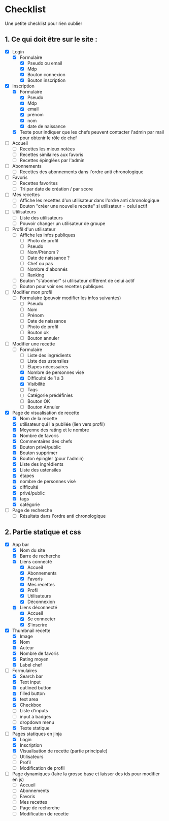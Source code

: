 # Checklist

Une petite checklist pour rien oublier

## 1. Ce qui doit être sur le site :

- [x] Login
  - [x] Formulaire
    - [x] Pseudo ou email
    - [x] Mdp
    - [x] Bouton connexion
    - [x] Bouton inscription
- [x] Inscription
  - [x] Formulaire
    - [x] Pseudo
    - [x] Mdp
    - [x] email
    - [x] prénom
    - [x] nom
    - [x] date de naissance
  - [x] Texte pour indiquer que les chefs peuvent contacter l'admin par mail pour obtenir le rôle de chef
- [ ] Accueil
  - [ ] Recettes les mieux notées
  - [ ] Recettes similaires aux favoris
  - [ ] Recettes épinglées par l'admin
- [ ] Abonnements
  - [ ] Recettes des abonnements dans l'ordre anti chronologique
- [ ] Favoris
  - [ ] Recettes favorites  
  - [ ] Tri par date de création / par score
- [ ] Mes recettes
  - [ ] Affiche les recettes d'un utilisateur dans l'ordre anti chronologique
  - [ ] Bouton "créer une nouvelle recette" si utilisateur = celui actif
- [ ] Utilisateurs
  - [ ] Liste des utilisateurs
  - [ ] Pouvoir changer un utilisateur de groupe
- [ ] Profil d'un utilisateur
  - [ ] Affiche les infos publiques
    - [ ] Photo de profil
    - [ ] Pseudo
    - [ ] Nom/Prénom ?
    - [ ] Date de naissance ?
    - [ ] Chef ou pas
    - [ ] Nombre d'abonnés
    - [ ] Ranking
  - [ ] Bouton "s'abonner" si utilisateur différent de celui actif
  - [ ] Bouton pour voir ses recettes publiques
- [ ] Modifier mon profil
  - [ ] Formulaire (pouvoir modifier les infos suivantes)
    - [ ] Pseudo
    - [ ] Nom
    - [ ] Prénom
    - [ ] Date de naissance
    - [ ] Photo de profil
    - [ ] Bouton ok
    - [ ] Bouton annuler
- [ ] Modifier une recette
  - [ ] Formulaire
    - [ ] Liste des ingrédients
    - [ ] Liste des ustensiles
    - [ ] Étapes nécessaires
    - [x] Nombre de personnes visé
    - [x] Difficulté de 1 à 3
    - [x] Visibilité
    - [ ] Tags
    - [ ] Catégorie prédéfinies
    - [ ] Bouton OK
    - [ ] Bouton Annuler
- [x] Page de visualisation de recette
  - [x] Nom de la recette
  - [x] utilisateur qui l'a publiée (lien vers profil)
  - [x] Moyenne des rating et le nombre
  - [x] Nombre de favoris
  - [x] Commentaires des chefs
  - [x] Bouton privé/public
  - [x] Bouton supprimer
  - [x] Bouton épingler (pour l'admin)
  - [x] Liste des ingrédients
  - [x] Liste des ustensiles
  - [x] étapes
  - [x] nombre de personnes visé
  - [x] difficulté
  - [x] privé/public
  - [x] tags
  - [x] catégorie
- [ ] Page de recherche
  - [ ] Résultats dans l'ordre anti chronologique

## 2. Partie statique et css

- [x] App bar
  - [x] Nom du site
  - [x] Barre de recherche
  - [x] Liens connecté
    - [x] Accueil
    - [x] Abonnements
    - [x] Favoris
    - [x] Mes recettes
    - [x] Profil
    - [x] Utilisateurs
    - [x] Déconnexion
  - [x] Liens déconnecté
    - [x] Accueil
    - [x] Se connecter
    - [x] S'inscrire
- [x] Thumbnail recette
  - [x] Image
  - [x] Nom
  - [x] Auteur
  - [x] Nombre de favoris
  - [x] Rating moyen
  - [x] Label chef
- [ ] Formulaires
  - [X] Search bar
  - [X] Text input
  - [X] outlined button
  - [X] filled button
  - [x] text area
  - [x] Checkbox
  - [ ] Liste d'inputs
  - [ ] input à badges
  - [ ] dropdown menu
  - [x] Texte statique
- [ ] Pages statiques en jinja
  - [x] Login
  - [x] Inscription
  - [x] Visualisation de recette (partie principale)
  - [ ] Utilisateurs
  - [ ] Profil
  - [ ] Modification de profil
- [ ] Page dynamiques (faire la grosse base et laisser des ids pour modifier en js)
  - [ ] Accueil
  - [ ] Abonnements
  - [ ] Favoris
  - [ ] Mes recettes
  - [ ] Page de recherche
  - [ ] Modification de recette